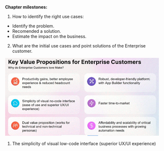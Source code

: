 __Chapter milestones:__

1. How to identify the right use cases:
  - Identify the problem.
  - Recomended a solution.
  - Estimate the impact on the business.
2. What are the initial use cases and point solutions of the Enterprise customer.



![Key Value od Make](/pic/key_value_propositions_for_enterprise_customers.gif)


  1. The simplicity of visual low-code interface (superior UX/UI experience)
